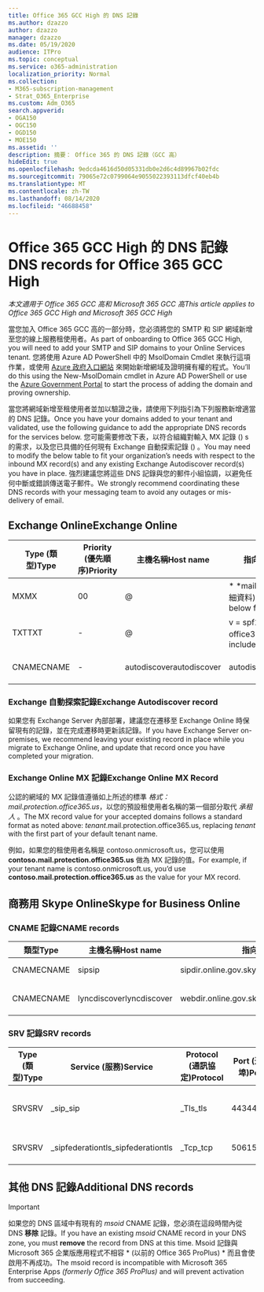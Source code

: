 ```yaml
---
title: Office 365 GCC High 的 DNS 記錄
ms.author: dzazzo
author: dzazzo
manager: dzazzo
ms.date: 05/19/2020
audience: ITPro
ms.topic: conceptual
ms.service: o365-administration
localization_priority: Normal
ms.collection:
- M365-subscription-management
- Strat_O365_Enterprise
ms.custom: Adm_O365
search.appverid:
- OGA150
- OGC150
- OGD150
- MOE150
ms.assetid: ''
description: 摘要： Office 365 的 DNS 記錄（GCC 高）
hideEdit: true
ms.openlocfilehash: 9edcda4616d50d05331db0e2d6c4d89967b02fdc
ms.sourcegitcommit: 79065e72c0799064e9055022393113dfcf40eb4b
ms.translationtype: MT
ms.contentlocale: zh-TW
ms.lasthandoff: 08/14/2020
ms.locfileid: "46688458"
---
```

# <a name="dns-records-for-office-365-gcc-high"></a><span data-ttu-id="95da2-103">Office 365 GCC High 的 DNS 記錄</span><span class="sxs-lookup"><span data-stu-id="95da2-103">DNS records for Office 365 GCC High</span></span>

<span data-ttu-id="95da2-104">*本文適用于 Office 365 GCC 高和 Microsoft 365 GCC 高*</span><span class="sxs-lookup"><span data-stu-id="95da2-104">*This article applies to Office 365 GCC High and Microsoft 365 GCC High*</span></span>

<span data-ttu-id="95da2-105">當您加入 Office 365 GCC 高的一部分時，您必須將您的 SMTP 和 SIP 網域新增至您的線上服務租使用者。</span><span class="sxs-lookup"><span data-stu-id="95da2-105">As part of onboarding to Office 365 GCC High, you will need to add your SMTP and SIP domains to your Online Services tenant.</span></span>  <span data-ttu-id="95da2-106">您將使用 Azure AD PowerShell 中的 MsolDomain Cmdlet 來執行這項作業，或使用 [Azure 政府入口網站](https://portal.azure.us) 來開始新增網域及證明擁有權的程式。</span><span class="sxs-lookup"><span data-stu-id="95da2-106">You’ll do this using the New-MsolDomain cmdlet in Azure AD PowerShell or use the [Azure Government Portal](https://portal.azure.us) to start the process of adding the domain and proving ownership.</span></span>

<span data-ttu-id="95da2-107">當您將網域新增至租使用者並加以驗證之後，請使用下列指引為下列服務新增適當的 DNS 記錄。</span><span class="sxs-lookup"><span data-stu-id="95da2-107">Once you have your domains added to your tenant and validated, use the following guidance to add the appropriate DNS records for the services below.</span></span>  <span data-ttu-id="95da2-108">您可能需要修改下表，以符合組織對輸入 MX 記錄 () s 的需求，以及您已具備的任何現有 Exchange 自動探索記錄 () 。</span><span class="sxs-lookup"><span data-stu-id="95da2-108">You may need to modify the below table to fit your organization’s needs with respect to the inbound MX record(s) and any existing Exchange Autodiscover record(s) you have in place.</span></span>  <span data-ttu-id="95da2-109">強烈建議您將這些 DNS 記錄與您的郵件小組協調，以避免任何中斷或錯誤傳送電子郵件。</span><span class="sxs-lookup"><span data-stu-id="95da2-109">We strongly recommend coordinating these DNS records with your messaging team to avoid any outages or mis-delivery of email.</span></span>

## <a name="exchange-online"></a><span data-ttu-id="95da2-110">Exchange Online</span><span class="sxs-lookup"><span data-stu-id="95da2-110">Exchange Online</span></span>

| <span data-ttu-id="95da2-111">Type (類型)</span><span class="sxs-lookup"><span data-stu-id="95da2-111">Type</span></span> | <span data-ttu-id="95da2-112">Priority (優先順序)</span><span class="sxs-lookup"><span data-stu-id="95da2-112">Priority</span></span> | <span data-ttu-id="95da2-113">主機名稱</span><span class="sxs-lookup"><span data-stu-id="95da2-113">Host name</span></span> | <span data-ttu-id="95da2-114">指向 [位址] 或 [值]</span><span class="sxs-lookup"><span data-stu-id="95da2-114">Points to address or value</span></span> | <span data-ttu-id="95da2-115">TTL</span><span class="sxs-lookup"><span data-stu-id="95da2-115">TTL</span></span> |
| --- | --- | --- | --- | --- |
| <span data-ttu-id="95da2-116">MX</span><span class="sxs-lookup"><span data-stu-id="95da2-116">MX</span></span> | <span data-ttu-id="95da2-117">0</span><span class="sxs-lookup"><span data-stu-id="95da2-117">0</span></span> | @ | <span data-ttu-id="95da2-118">\* \*mail.protection.office365.us (請參閱下方的其他詳細資料) </span><span class="sxs-lookup"><span data-stu-id="95da2-118">*tenant*.mail.protection.office365.us (see below for additional details)</span></span> | <span data-ttu-id="95da2-119">1 Hour</span><span class="sxs-lookup"><span data-stu-id="95da2-119">1 Hour</span></span> |
| <span data-ttu-id="95da2-120">TXT</span><span class="sxs-lookup"><span data-stu-id="95da2-120">TXT</span></span> | - | @ | <span data-ttu-id="95da2-121">v = spf1 包含: spf.protection.outlook.com office365。美國所有</span><span class="sxs-lookup"><span data-stu-id="95da2-121">v=spf1 include:spf.protection.office365.us -all</span></span> | <span data-ttu-id="95da2-122">1 小時</span><span class="sxs-lookup"><span data-stu-id="95da2-122">1 Hour</span></span> |
| <span data-ttu-id="95da2-123">CNAME</span><span class="sxs-lookup"><span data-stu-id="95da2-123">CNAME</span></span> | - | <span data-ttu-id="95da2-124">autodiscover</span><span class="sxs-lookup"><span data-stu-id="95da2-124">autodiscover</span></span> | <span data-ttu-id="95da2-125">autodiscover.office365.us</span><span class="sxs-lookup"><span data-stu-id="95da2-125">autodiscover.office365.us</span></span> | <span data-ttu-id="95da2-126">1 Hour</span><span class="sxs-lookup"><span data-stu-id="95da2-126">1 Hour</span></span> |

### <a name="exchange-autodiscover-record"></a><span data-ttu-id="95da2-127">Exchange 自動探索記錄</span><span class="sxs-lookup"><span data-stu-id="95da2-127">Exchange Autodiscover record</span></span>

<span data-ttu-id="95da2-128">如果您有 Exchange Server 內部部署，建議您在遷移至 Exchange Online 時保留現有的記錄，並在完成遷移時更新該記錄。</span><span class="sxs-lookup"><span data-stu-id="95da2-128">If you have Exchange Server on-premises, we recommend leaving your existing record in place while you migrate to Exchange Online, and update that record once you have completed your migration.</span></span> 

### <a name="exchange-online-mx-record"></a><span data-ttu-id="95da2-129">Exchange Online MX 記錄</span><span class="sxs-lookup"><span data-stu-id="95da2-129">Exchange Online MX Record</span></span>

<span data-ttu-id="95da2-130">公認的網域的 MX 記錄值遵循如上所述的標準 *格式： mail.protection.office365.us*，以您的預設租使用者名稱的第一個部分取代 *承租人* 。</span><span class="sxs-lookup"><span data-stu-id="95da2-130">The MX record value for your accepted domains follows a standard format as noted above: *tenant*.mail.protection.office365.us, replacing *tenant* with the first part of your default tenant name.</span></span>

<span data-ttu-id="95da2-131">例如，如果您的租使用者名稱是 contoso.onmicrosoft.us，您可以使用 **contoso.mail.protection.office365.us** 做為 MX 記錄的值。</span><span class="sxs-lookup"><span data-stu-id="95da2-131">For example, if your tenant name is contoso.onmicrosoft.us, you’d use **contoso.mail.protection.office365.us** as the value for your MX record.</span></span>

## <a name="skype-for-business-online"></a><span data-ttu-id="95da2-132">商務用 Skype Online</span><span class="sxs-lookup"><span data-stu-id="95da2-132">Skype for Business Online</span></span>

### <a name="cname-records"></a><span data-ttu-id="95da2-133">CNAME 記錄</span><span class="sxs-lookup"><span data-stu-id="95da2-133">CNAME records</span></span>

| <span data-ttu-id="95da2-134">類型</span><span class="sxs-lookup"><span data-stu-id="95da2-134">Type</span></span> | <span data-ttu-id="95da2-135">主機名稱</span><span class="sxs-lookup"><span data-stu-id="95da2-135">Host name</span></span> | <span data-ttu-id="95da2-136">指向 [位址] 或 [值]</span><span class="sxs-lookup"><span data-stu-id="95da2-136">Points to address or value</span></span> | <span data-ttu-id="95da2-137">TTL</span><span class="sxs-lookup"><span data-stu-id="95da2-137">TTL</span></span> |
| --- | --- | --- | --- |
| <span data-ttu-id="95da2-138">CNAME</span><span class="sxs-lookup"><span data-stu-id="95da2-138">CNAME</span></span> | <span data-ttu-id="95da2-139">sip</span><span class="sxs-lookup"><span data-stu-id="95da2-139">sip</span></span> | <span data-ttu-id="95da2-140">sipdir.online.gov.skypeforbusiness.us</span><span class="sxs-lookup"><span data-stu-id="95da2-140">sipdir.online.gov.skypeforbusiness.us</span></span> | <span data-ttu-id="95da2-141">1 小時</span><span class="sxs-lookup"><span data-stu-id="95da2-141">1 Hour</span></span> |
| <span data-ttu-id="95da2-142">CNAME</span><span class="sxs-lookup"><span data-stu-id="95da2-142">CNAME</span></span> | <span data-ttu-id="95da2-143">lyncdiscover</span><span class="sxs-lookup"><span data-stu-id="95da2-143">lyncdiscover</span></span> | <span data-ttu-id="95da2-144">webdir.online.gov.skypeforbusiness.us</span><span class="sxs-lookup"><span data-stu-id="95da2-144">webdir.online.gov.skypeforbusiness.us</span></span> | <span data-ttu-id="95da2-145">1 Hour</span><span class="sxs-lookup"><span data-stu-id="95da2-145">1 Hour</span></span> |

### <a name="srv-records"></a><span data-ttu-id="95da2-146">SRV 記錄</span><span class="sxs-lookup"><span data-stu-id="95da2-146">SRV records</span></span>

| <span data-ttu-id="95da2-147">Type (類型)</span><span class="sxs-lookup"><span data-stu-id="95da2-147">Type</span></span> | <span data-ttu-id="95da2-148">Service (服務)</span><span class="sxs-lookup"><span data-stu-id="95da2-148">Service</span></span> | <span data-ttu-id="95da2-149">Protocol (通訊協定)</span><span class="sxs-lookup"><span data-stu-id="95da2-149">Protocol</span></span> | <span data-ttu-id="95da2-150">Port (連接埠)</span><span class="sxs-lookup"><span data-stu-id="95da2-150">Port</span></span> | <span data-ttu-id="95da2-151">字體粗細</span><span class="sxs-lookup"><span data-stu-id="95da2-151">Weight</span></span> | <span data-ttu-id="95da2-152">優先順序</span><span class="sxs-lookup"><span data-stu-id="95da2-152">Priority</span></span> | <span data-ttu-id="95da2-153">名稱</span><span class="sxs-lookup"><span data-stu-id="95da2-153">Name</span></span> | <span data-ttu-id="95da2-154">Target (目標)</span><span class="sxs-lookup"><span data-stu-id="95da2-154">Target</span></span> | <span data-ttu-id="95da2-155">TTL</span><span class="sxs-lookup"><span data-stu-id="95da2-155">TTL</span></span> |
| --- | --- | --- | --- | --- | --- | --- | --- | --- |
| <span data-ttu-id="95da2-156">SRV</span><span class="sxs-lookup"><span data-stu-id="95da2-156">SRV</span></span> | <span data-ttu-id="95da2-157">\_sip</span><span class="sxs-lookup"><span data-stu-id="95da2-157">\_sip</span></span> | <span data-ttu-id="95da2-158">\_Tls</span><span class="sxs-lookup"><span data-stu-id="95da2-158">\_tls</span></span> | <span data-ttu-id="95da2-159">443</span><span class="sxs-lookup"><span data-stu-id="95da2-159">443</span></span> | <span data-ttu-id="95da2-160">1</span><span class="sxs-lookup"><span data-stu-id="95da2-160">1</span></span> | <span data-ttu-id="95da2-161">100</span><span class="sxs-lookup"><span data-stu-id="95da2-161">100</span></span> | @ | <span data-ttu-id="95da2-162">sipdir.online.gov.skypeforbusiness.us</span><span class="sxs-lookup"><span data-stu-id="95da2-162">sipdir.online.gov.skypeforbusiness.us</span></span> | <span data-ttu-id="95da2-163">1 Hour (1 小時)</span><span class="sxs-lookup"><span data-stu-id="95da2-163">1 Hour</span></span> |
| <span data-ttu-id="95da2-164">SRV</span><span class="sxs-lookup"><span data-stu-id="95da2-164">SRV</span></span> | <span data-ttu-id="95da2-165">\_sipfederationtls</span><span class="sxs-lookup"><span data-stu-id="95da2-165">\_sipfederationtls</span></span> | <span data-ttu-id="95da2-166">\_Tcp</span><span class="sxs-lookup"><span data-stu-id="95da2-166">\_tcp</span></span> | <span data-ttu-id="95da2-167">5061</span><span class="sxs-lookup"><span data-stu-id="95da2-167">5061</span></span> | <span data-ttu-id="95da2-168">1</span><span class="sxs-lookup"><span data-stu-id="95da2-168">1</span></span> | <span data-ttu-id="95da2-169">100</span><span class="sxs-lookup"><span data-stu-id="95da2-169">100</span></span> | @ | <span data-ttu-id="95da2-170">sipfed.online.gov.skypeforbusiness.us</span><span class="sxs-lookup"><span data-stu-id="95da2-170">sipfed.online.gov.skypeforbusiness.us</span></span> | <span data-ttu-id="95da2-171">1 Hour</span><span class="sxs-lookup"><span data-stu-id="95da2-171">1 Hour</span></span> |

## <a name="additional-dns-records"></a><span data-ttu-id="95da2-172">其他 DNS 記錄</span><span class="sxs-lookup"><span data-stu-id="95da2-172">Additional DNS records</span></span>

> [!IMPORTANT]
> <span data-ttu-id="95da2-173">如果您的 DNS 區域中有現有的 *msoid* CNAME 記錄，您必須在這段時間內從 DNS **移除** 記錄。</span><span class="sxs-lookup"><span data-stu-id="95da2-173">If you have an existing *msoid* CNAME record in your DNS zone, you must **remove** the record from DNS at this time.</span></span>  <span data-ttu-id="95da2-174">Msoid 記錄與 Microsoft 365 企業版應用程式不相容 \* (以前的 Office 365 ProPlus) \* 而且會使啟用不再成功。</span><span class="sxs-lookup"><span data-stu-id="95da2-174">The msoid record is incompatible with Microsoft 365 Enterprise Apps *(formerly Office 365 ProPlus)* and will prevent activation from succeeding.</span></span>
